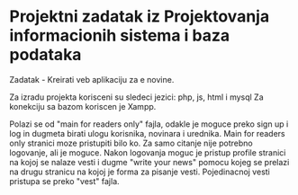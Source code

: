 # Projektni zadatak iz Projektovanja informacionih sistema i baza podataka
Zadatak - Kreirati veb aplikaciju za e novine.

Za izradu projekta korisceni su sledeci jezici: php, js, html i mysql
Za konekciju sa bazom koriscen je Xampp.

Polazi se od "main for readers only" fajla, odakle je moguce preko sign up i log in dugmeta birati ulogu korisnika, novinara i urednika. 
Main for readers only stranici moze pristupiti bilo ko. Za samo citanje nije potrebno logovanje, ali je moguce.
Nakon logovanja moguc je pristup profile stranici na kojoj se nalaze vesti i dugme "write your news" pomocu kojeg se prelazi na drugu stranicu na kojoj je forma za pisanje vesti.
Pojedinacnoj vesti pristupa se preko "vest" fajla.
